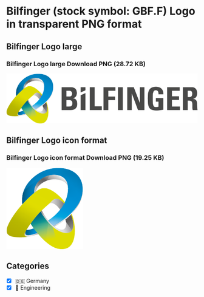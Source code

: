 # Bilfinger (stock symbol: GBF.F) Logo in transparent PNG format

## Bilfinger Logo large

### Bilfinger Logo large Download PNG (28.72 KB)

![Bilfinger Logo large Download PNG (28.72 KB)](/img/orig/GBF.F_BIG-0d090d2a.png)

## Bilfinger Logo icon format

### Bilfinger Logo icon format Download PNG (19.25 KB)

![Bilfinger Logo icon format Download PNG (19.25 KB)](/img/orig/GBF.F-ca9dbddf.png)



## Categories
- [x] 🇩🇪 Germany
- [x] 👷 Engineering
